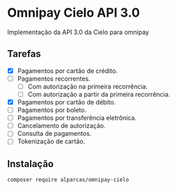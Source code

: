 # Omnipay Cielo API 3.0

Implementação da API 3.0 da Cielo para omnipay

## Tarefas

* [x] Pagamentos por cartão de crédito.
* [ ] Pagamentos recorrentes.
    * [ ] Com autorização na primeira recorrência.
    * [ ] Com autorização a partir da primeira recorrência.
* [x] Pagamentos por cartão de débito.
* [ ] Pagamentos por boleto.
* [ ] Pagamentos por transferência eletrônica.
* [ ] Cancelamento de autorização.
* [ ] Consulta de pagamentos.
* [ ] Tokenização de cartão.

## Instalação

```
composer require alparcas/omnipay-cielo
```
